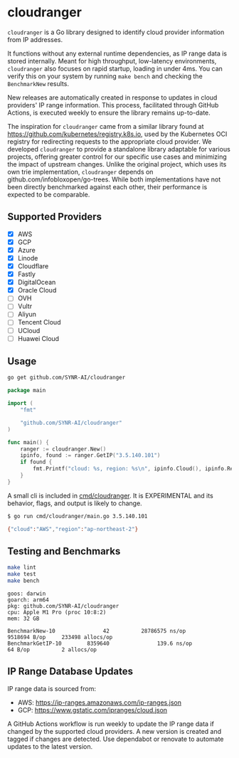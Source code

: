 # cloudranger

`cloudranger` is a Go library designed to identify cloud provider information from IP addresses.

It functions without any external runtime dependencies, as IP range data is stored internally. Meant for high throughput, low-latency environments, `cloudranger` also focuses on rapid startup, loading in under 4ms. You can verify this on your system by running `make bench` and checking the `BenchmarkNew` results.

New releases are automatically created in response to updates in cloud providers' IP range information. This process, facilitated through GitHub Actions, is executed weekly to ensure the library remains up-to-date.

The inspiration for `cloudranger` came from a similar library found at https://github.com/kubernetes/registry.k8s.io, used by the Kubernetes OCI registry for redirecting requests to the appropriate cloud provider. We developed `cloudranger` to provide a standalone library adaptable for various projects, offering greater control for our specific use cases and minimizing the impact of upstream changes. Unlike the original project, which uses its own trie implementation, `cloudranger` depends on github.com/infobloxopen/go-trees. While both implementations have not been directly benchmarked against each other, their performance is expected to be comparable.

## Supported Providers

- [x] AWS
- [x] GCP
- [x] Azure
- [x] Linode
- [x] Cloudflare
- [x] Fastly
- [x] DigitalOcean
- [x] Oracle Cloud
- [ ] OVH
- [ ] Vultr
- [ ] Aliyun
- [ ] Tencent Cloud
- [ ] UCloud
- [ ] Huawei Cloud

## Usage

```sh
go get github.com/SYNR-AI/cloudranger
```

```go
package main

import (
	"fmt"

	"github.com/SYNR-AI/cloudranger"
)

func main() {
	ranger := cloudranger.New()
	ipinfo, found := ranger.GetIP("3.5.140.101")
	if found {
		fmt.Printf("cloud: %s, region: %s\n", ipinfo.Cloud(), ipinfo.Region())
	}
}
```

A small cli is included in [cmd/cloudranger](cmd/cloudranger). It is EXPERIMENTAL and its behavior, flags, and output is likely to change.

```sh
$ go run cmd/cloudranger/main.go 3.5.140.101

{"cloud":"AWS","region":"ap-northeast-2"}
```

## Testing and Benchmarks

```sh
make lint
make test
make bench
```

```
goos: darwin
goarch: arm64
pkg: github.com/SYNR-AI/cloudranger
cpu: Apple M1 Pro (proc 10:8:2)
mem: 32 GB

BenchmarkNew-10               42          28786575 ns/op         9518694 B/op     233498 allocs/op
BenchmarkGetIP-10        8359640               139.6 ns/op            64 B/op          2 allocs/op
```

## IP Range Database Updates

IP range data is sourced from:

- AWS: https://ip-ranges.amazonaws.com/ip-ranges.json
- GCP: https://www.gstatic.com/ipranges/cloud.json

A GitHub Actions workflow is run weekly to update the IP range data if changed by the supported cloud providers. A new version is created and tagged if changes are detected. Use dependabot or renovate to automate updates to the latest version.
